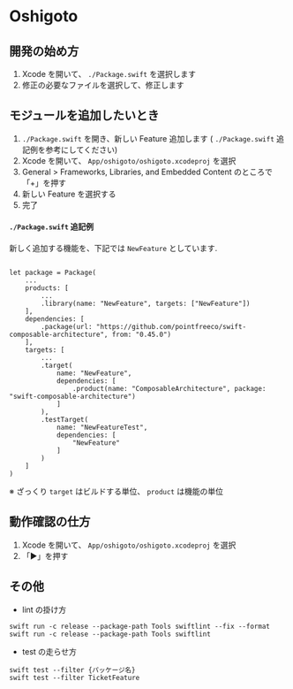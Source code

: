 # Oshigoto

## 開発の始め方

1. Xcode を開いて、 `./Package.swift` を選択します
2. 修正の必要なファイルを選択して、修正します

## モジュールを追加したいとき

1. `./Package.swift` を開き、新しい Feature 追加します ( `./Package.swift` 追記例を参考にしてください)
2. Xcode を開いて、 `App/oshigoto/oshigoto.xcodeproj` を選択
3. General > Frameworks, Libraries, and Embedded Content のところで「+」を押す
4. 新しい Feature を選択する
5. 完了

#### `./Package.swift` 追記例

新しく追加する機能を、下記では `NewFeature` としています.

```

let package = Package(
    ...
    products: [
        ...
        .library(name: "NewFeature", targets: ["NewFeature"])
    ],
    dependencies: [
        .package(url: "https://github.com/pointfreeco/swift-composable-architecture", from: "0.45.0")
    ],
    targets: [
        ...
        .target(
            name: "NewFeature",
            dependencies: [
                .product(name: "ComposableArchitecture", package: "swift-composable-architecture")
            ]
        ),
        .testTarget(
            name: "NewFeatureTest",
            dependencies: [
                "NewFeature"
            ]
        )
    ]
)
```

※ ざっくり `target` はビルドする単位、 `product` は機能の単位

## 動作確認の仕方

1. Xcode を開いて、 `App/oshigoto/oshigoto.xcodeproj` を選択
2. 「▶️」を押す

## その他

- lint の掛け方

```
swift run -c release --package-path Tools swiftlint --fix --format
swift run -c release --package-path Tools swiftlint
```

- test の走らせ方

```
swift test --filter {パッケージ名}
swift test --filter TicketFeature
```
